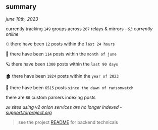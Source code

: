 
## summary
_june 10th, 2023_

currently tracking `149` groups across `267` relays & mirrors - _`93` currently online_

⏲ there have been `12` posts within the `last 24 hours`

🦈 there have been `114` posts within the `month of june`

🪐 there have been `1300` posts within the `last 90 days`

🏚 there have been `1824` posts within the `year of 2023`

🦕 there have been `6515` posts `since the dawn of ransomwatch`

there are `80` custom parsers indexing posts

_`20` sites using v2 onion services are no longer indexed - [support.torproject.org](https://support.torproject.org/onionservices/v2-deprecation/)_

> see the project [README](https://github.com/joshhighet/ransomwatch#ransomwatch--) for backend technicals
